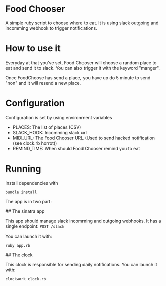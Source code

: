 # Food Chooser

A simple ruby script to choose where to eat.
It is using slack outgoing and incomming webhook to trigger notifications.

# How to use it
Everyday at that you've set, Food Chooser will choose a random place to eat and send it to slack.
You can also trigger it with the keyword "manger".

Once FoodChoose has send a place, you have up do 5 minute to send "non" and it will resend a new place.


# Configuration
Configuration is set by using environment variables

 * PLACES: The list of places (CSV)
 * SLACK_HOOK: Incomming slack url
 * MIDI_URL: The Food Chooser URL (Used to send hacked notification (see clock.rb horrot))
 * REMIND_TIME: When should Food Chooser remind you to eat

# Running

Install dependencies with
```shell
bundle install
```

The app is in two part:

## The sinatra app

This app should manage slack incomming and outgoing webhooks. It has a single endpoint: `POST /slack`

You can launch it with:

```shell
ruby app.rb
```

## The clock

This clock is responsible for sending daily notifications.
You can launch it with:
```shell
clockwork clock.rb
```